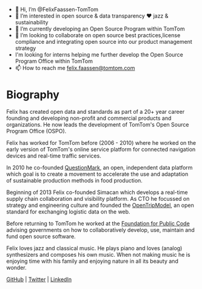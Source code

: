 - 👋 Hi, I’m @FelixFaassen-TomTom
- 👀 I’m interested in open source  & data transparency ❤️ jazz & sustainability 
- 🌱 I’m currently developing an Open Source Program within TomTom
- 💞️ I’m looking to collaborate on open source best practices,license compliance and integrating open source into our product management strategy
- I'm looking for interns helping me further develop the Open Source Program Office within TomTom
- 📫 How to reach me felix.faassen@tomtom.com

# Biography

Felix has created open data and standards as part of a 20+ year career founding and developing non-profit and commercial products and organizations. He now leads the development of TomTom's Open Source Program Office (OSPO).

Felix has worked for TomTom before (2006 - 2010) where he worked on the early version of TomTom's online service platform for connected navigation devices and real-time traffic services.

In 2010 he co-founded [QuestionMark](https://www.thequestionmark.org/en), an open, independent data platform which goal is to create a movement to accelerate the use and adaptation of sustainable production methods in food production.

Beginning of 2013 Felix co-founded Simacan which develops a real-time supply chain collaboration and visibility platform. As CTO he focussed on strategy and engineering culture and founded the [OpenTripModel](https://www.opentripmodel.org), an open standard for exchanging logistic data on the web.

Before returning to TomTom he worked at the [Foundation for Public Code](https://publiccode.net) advising governments on how to collaboratively develop, use, maintain and fund open source software.

Felix loves jazz and classical music. He plays piano and loves (analog) synthesizers and composes his own music. When not making music he is enjoying time with his family and enjoying nature in all its beauty and wonder.

[GitHub](https://github.com/felixfaassen) | [Twitter](https://twitter.com/felixfaassen) | [LinkedIn](https://www.linkedin.com/in/felixfaassen/)
